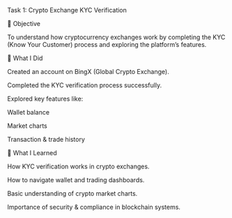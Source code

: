 Task 1: Crypto Exchange KYC Verification

📌 Objective

To understand how cryptocurrency exchanges work by completing the KYC (Know Your Customer) process and exploring the platform’s features.

🧠 What I Did

Created an account on BingX (Global Crypto Exchange).

Completed the KYC verification process successfully.

Explored key features like:

Wallet balance

Market charts

Transaction & trade history

🎯 What I Learned

How KYC verification works in crypto exchanges.

How to navigate wallet and trading dashboards.

Basic understanding of crypto market charts.

Importance of security & compliance in blockchain systems.
